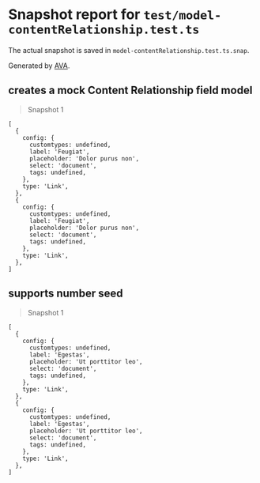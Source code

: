 # Snapshot report for `test/model-contentRelationship.test.ts`

The actual snapshot is saved in `model-contentRelationship.test.ts.snap`.

Generated by [AVA](https://avajs.dev).

## creates a mock Content Relationship field model

> Snapshot 1

    [
      {
        config: {
          customtypes: undefined,
          label: 'Feugiat',
          placeholder: 'Dolor purus non',
          select: 'document',
          tags: undefined,
        },
        type: 'Link',
      },
      {
        config: {
          customtypes: undefined,
          label: 'Feugiat',
          placeholder: 'Dolor purus non',
          select: 'document',
          tags: undefined,
        },
        type: 'Link',
      },
    ]

## supports number seed

> Snapshot 1

    [
      {
        config: {
          customtypes: undefined,
          label: 'Egestas',
          placeholder: 'Ut porttitor leo',
          select: 'document',
          tags: undefined,
        },
        type: 'Link',
      },
      {
        config: {
          customtypes: undefined,
          label: 'Egestas',
          placeholder: 'Ut porttitor leo',
          select: 'document',
          tags: undefined,
        },
        type: 'Link',
      },
    ]
